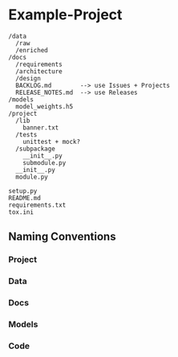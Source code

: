 # Example-Project

```
/data
  /raw
  /enriched
/docs
  /requirements
  /architecture
  /design
  BACKLOG.md        --> use Issues + Projects
  RELEASE_NOTES.md  --> use Releases
/models
  model_weights.h5
/project
  /lib
    banner.txt
  /tests
    unittest + mock?
  /subpackage
    __init__.py
    submodule.py
  __init__.py
  module.py

setup.py
README.md
requirements.txt
tox.ini
```

## Naming Conventions

### Project

### Data

### Docs

### Models

### Code
